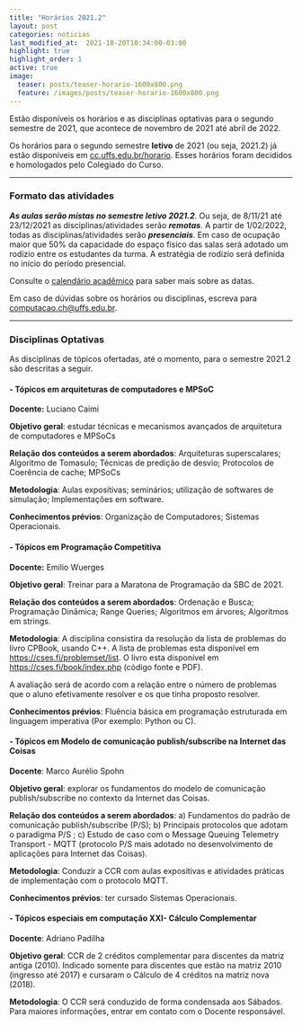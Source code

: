 ```yaml
---
title: "Horários 2021.2"
layout: post
categories: noticias
last_modified_at:  2021-10-20T10:34:00-03:00
highlight: true
highlight_order: 1
active: true
image:
  teaser: posts/teaser-horario-1600x800.png
  feature: /images/posts/teaser-horario-1600x800.png
---
```


Estão disponíveis os horários e as disciplinas optativas para o segundo semestre de 2021, que acontece de novembro de 2021 até abril de 2022. 

Os horários para o segundo semestre **letivo** de 2021 (ou seja, 2021.2) já estão disponíveis em [cc.uffs.edu.br/horario](https://cc.uffs.edu.br/horario/). Esses horários foram decididos e homologados pelo Colegiado do Curso. 

---

### Formato das atividades

***As aulas serão mistas no semestre letivo 2021.2***. Ou seja, de 8/11/21 até 23/12/2021 as disciplinas/atividades serão ***remotas***. A partir de 1/02/2022, todas as disciplinas/atividades serão ***presenciais***. Em caso de ocupação maior que 50% da capacidade do espaço físico das salas será adotado um rodízio entre os estudantes da turma. A estratégia de rodízio será definida no início do período presencial. 

Consulte o [calendário acadêmico](https://www.uffs.edu.br/atos-normativos/portaria/gr/2021-1595) para saber mais sobre as datas.

Em caso de dúvidas sobre os horários ou disciplinas, escreva para [computacao.ch@uffs.edu.br](mailto:computacao.ch@uffs.edu.br).


---

### Disciplinas Optativas

As disciplinas de tópicos ofertadas, até o momento, para o semestre 2021.2 são descritas a seguir.  


#### - Tópicos em arquiteturas de computadores e MPSoC

**Docente:** Luciano Caimi

**Objetivo geral**: estudar técnicas e mecanismos avançados de arquitetura de computadores e MPSoCs

**Relação dos conteúdos a serem abordados**: Arquiteturas superscalares; Algoritmo de Tomasulo; Técnicas de predição de desvio;  Protocolos de Coerência de cache; MPSoCs

**Metodologia**: Aulas expositivas; seminários; utilização de softwares de simulação; Implementações em software.

**Conhecimentos prévios**: Organização de Computadores; Sistemas Operacionais.

#### - Tópicos em Programação Competitiva

**Docente:** Emilio Wuerges

**Objetivo geral**: Treinar para a Maratona de Programação da SBC de 2021.

**Relação dos conteúdos a serem abordados**: Ordenação e Busca; Programação Dinâmica;
  Range Queries;  Algoritmos em árvores;  Algoritmos em strings.

**Metodologia**: A disciplina consistira da resolução da lista de problemas do livro CPBook, usando C++. A lista de problemas esta disponível em <https://cses.fi/problemset/list>.
O livro esta disponível em <https://cses.fi/book/index.php> (código fonte e PDF).

A avaliação será de acordo com a relação entre o número de problemas que o aluno efetivamente resolver e os que tinha proposto resolver.

**Conhecimentos prévios**: Fluência básica em programação estruturada em linguagem imperativa (Por exemplo: Python ou C).

#### - Tópicos em Modelo de comunicação publish/subscribe na Internet das Coisas

**Docente**: Marco Aurélio Spohn  

**Objetivo geral**: explorar os fundamentos do modelo de comunicação  publish/subscribe no contexto da Internet das Coisas. 

**Relação dos conteúdos a serem abordados**: a) Fundamentos do padrão de comunicação publish/subscribe (P/S); b) Principais protocolos que adotam o paradigma P/S ; c) Estudo de caso com o Message Queuing Telemetry Transport - MQTT (protocolo P/S mais adotado no desenvolvimento de aplicações para Internet das Coisas). 

**Metodologia**: Conduzir a CCR com aulas expositivas e atividades práticas de implementação com o protocolo MQTT. 

**Conhecimentos prévios**: ter cursado Sistemas Operacionais.

#### - Tópicos especiais em computação XXI- Cálculo Complementar

**Docente**: Adriano Padilha

**Objetivo geral**: CCR de 2 créditos complementar para discentes da matriz antiga (2010). Indicado somente para discentes que estão na matriz 2010 (ingresso até 2017) e cursaram o Cálculo de 4 créditos na matriz nova (2018). 

**Metodologia**: O CCR será conduzido de forma condensada aos Sábados. Para maiores informações, entrar em contato com o Docente responsável.  
